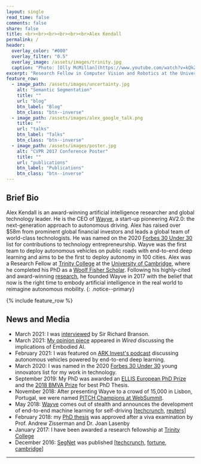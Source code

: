 ```yaml
---
layout: single
read_time: false
comments: false
share: false
title: <br><br><br><br><br><br>Alex Kendall
permalink: /
header:
  overlay_color: "#000"
  overlay_filter: "0.5"
  overlay_image: /assets/images/trinity.jpg
  caption: "Photo: [Olly McMillan](https://www.youtube.com/watch?v=kQkZeXHfgwA&t=1s)"
excerpt: "Research Fellow in Computer Vision and Robotics at the University of Cambridge<br><br>"
feature_row:
  - image_path: /assets/images/uncertainty.jpg
    alt: "Semantic Segmentation"
    title: ""
    url: "blog"
    btn_label: "Blog"
    btn_class: "btn--inverse"
  - image_path: /assets/images/alex_google_talk.png
    title: ""
    url: "talks"
    btn_label: "Talks"
    btn_class: "btn--inverse"
  - image_path: /assets/images/poster.jpg
    alt: "CVPR 2017 Conference Poster"
    title: ""
    url: "publications"
    btn_label: "Publications"
    btn_class: "btn--inverse"
---
```


## Brief Bio
Alex Kendall is an award-winning artificial intelligence researcher and global technology leader. He is the CEO of [Wayve](https://wayve.ai/), a start-up pioneering AV2.0: the next-generation approach to autonomous driving. Alex has raised over $58m from prominent global financial investors and leads a global team of world-class technologists. He was named on the 2020 [Forbes 30 Under 30](https://www.forbes.com/profile/alex-kendall/?list=30under30-europe-big-money-startups#1b95c2317283) list for contributions to technology entrepreneurship. Wayve was the first team to deploy autonomous vehicles on public roads with end-to-end deep learning and aims to be the first to deploy autonomy in 100 cities. Alex was a Research Fellow at [Trinity College](https://www.trin.cam.ac.uk/) at the [University of Cambridge](https://www.cam.ac.uk/), where he completed his PhD as a [Woolf Fisher Scholar](http://www.woolffishertrust.co.nz/). Following his highly-cited and award-winning [research](https://scholar.google.co.uk/citations?user=hE2mTp4AAAAJ), he founded Wayve in 2017 with the belief that now is the right time to embody artificial intelligence in the real world to reimagine autonomous mobility.
{: .notice--primary}

<div id='featured'></div>

{% include feature_row %}

## News and Media
* March 2021: I was [interviewed](https://www.virgin.com/branson-family/richard-branson-blog/supporting-wayve-to-make-self-driving-cars-a-day-to-day-reality) by Sir Richard Branson.
* March 2021: [My opinion piece](https://www.wired.co.uk/article/alex-kendall-machine-learning) appeared in _Wired_ discussing the implications of Embodied AI.
* February 2021: I was featured on [ARK Invest's podcast](https://ark-invest.com/podcast/ep-90-autonomous-vehicles-wayve-ai/) discussing autonomous vehicles powered by end-to-end deep learning.
* March 2020: I was named in the 2020 [Forbes 30 Under 30](https://www.forbes.com/profile/alex-kendall/?list=30under30-europe-big-money-startups#1b95c2317283) young innovators list for my work in technology.
* September 2019: My PhD was awarded an [ELLIS European PhD Prize](https://ellis.eu/en/news/ellis-phd-award) and the [2018 BMVA Prize](https://britishmachinevisionassociation.github.io/bursaries/sullivan-prize.html) for best PhD Thesis.
* November 2018: After presenting Wayve to a crowd of 15,000 in Lisbon, Portugal, we were named [PITCH Champions at WebSummit](https://youtu.be/sn-_29bknz8?t=548).
* May 2018: [Wayve](https://wayve.ai/) comes out of stealth and announces the development of end-to-end machine learning for self-driving [[techcrunch](https://techcrunch.com/2018/05/22/wayve/), [reuters](https://uk.reuters.com/video/2018/07/27/autonomous-car-teaches-itself-to-drive-i?videoId=449225967&videoChannel=4000)]
* February 2018: my [PhD thesis](/computer_vision/phd_thesis/) was approved after a viva examination by Prof. Andrew Zisserman and Dr. Joan Lasenby
* January 2017: I have been awarded a research fellowship at [Trinity College](https://www.trin.cam.ac.uk/)
* December 2016: [SegNet](http://mi.eng.cam.ac.uk/projects/segnet/) was published [[techcrunch](https://techcrunch.com/2015/12/22/a-new-system-lets-self-driving-cars-learn-streets-on-the-fly/), [fortune](http://fortune.com/2015/12/29/driverless-car-sensor-segnet/), [cambridge](https://www.cam.ac.uk/research/news/teaching-machines-to-see-new-smartphone-based-system-could-accelerate-development-of-driverless-cars)]

---
